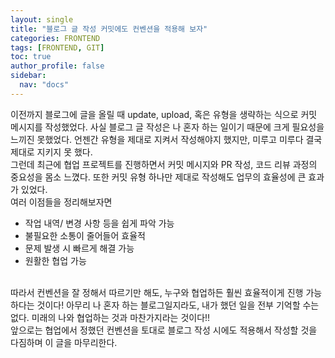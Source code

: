 ```yaml
---
layout: single
title: "블로그 글 작성 커밋에도 컨벤션을 적용해 보자"
categories: FRONTEND
tags: [FRONTEND, GIT]
toc: true
author_profile: false
sidebar:
  nav: "docs"
---
```


이전까지 블로그에 글을 올릴 때 update, upload, 혹은 유형을 생략하는 식으로 커밋 메시지를 작성했었다. 사실 블로그 글 작성은 나 혼자 하는 일이기 때문에 크게 필요성을 느끼진 못했었다. 언젠간 유형을 제대로 지켜서 작성해야지 했지만, 미루고 미루다 결국 제대로 지키지 못 했다.
<br>
그런데 최근에 협업 프로젝트를 진행하면서 커밋 메시지와 PR 작성, 코드 리뷰 과정의 중요성을 몸소 느꼈다. 또한 커밋 유형 하나만 제대로 작성해도 업무의 효율성에 큰 효과가 있었다.
<br>
여러 이점들을 정리해보자면

- 작업 내역/ 변경 사항 등을 쉽게 파악 가능
- 불필요한 소통이 줄어들어 효율적
- 문제 발생 시 빠르게 해결 가능
- 원활한 협업 가능

<br>
따라서 컨벤션을 잘 정해서 따르기만 해도, 누구와 협업하든 훨씬 효율적이게 진행 가능하다는 것이다! 아무리 나 혼자 하는 블로그일지라도, 내가 했던 일을 전부 기억할 수는 없다. 미래의 나와 협업하는 것과 마찬가지라는 것이다!!
<br>
앞으로는 협업에서 정했던 컨벤션을 토대로 블로그 작성 시에도 적용해서 작성할 것을 다짐하며 이 글을 마무리한다.
